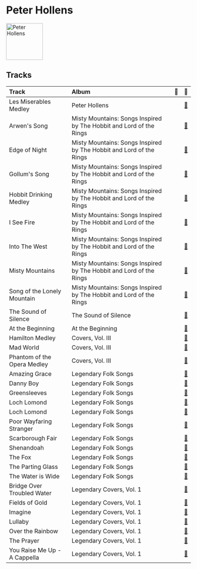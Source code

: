 
# Peter Hollens


<img src="https://i.scdn.co/image/ab6761610000e5eb5c2b393e7d8a0a1bdb64b231" alt="Peter Hollens" width="100" />

## Tracks

| Track                        | Album                                                               | 💚   | 🔗                                                          |
|:-----------------------------|:--------------------------------------------------------------------|:----|:-----------------------------------------------------------|
| Les Miserables Medley        | Peter Hollens                                                       |     | [🔗](https://open.spotify.com/track/2qo9G9xV51aUpclzAYEU9W) |
| Arwen's Song                 | Misty Mountains: Songs Inspired by The Hobbit and Lord of the Rings |     | [🔗](https://open.spotify.com/track/4H3LioOCKpZcE9jmvWqNcv) |
| Edge of Night                | Misty Mountains: Songs Inspired by The Hobbit and Lord of the Rings |     | [🔗](https://open.spotify.com/track/0nBeUCpjIu62kLU3MFjZbL) |
| Gollum's Song                | Misty Mountains: Songs Inspired by The Hobbit and Lord of the Rings |     | [🔗](https://open.spotify.com/track/61WvPK7oUmEeXJvdQx7Kd2) |
| Hobbit Drinking Medley       | Misty Mountains: Songs Inspired by The Hobbit and Lord of the Rings |     | [🔗](https://open.spotify.com/track/3lO8g6FU5zQlzdfW3zxNQ0) |
| I See Fire                   | Misty Mountains: Songs Inspired by The Hobbit and Lord of the Rings |     | [🔗](https://open.spotify.com/track/3GDHe8EwGQMxDE1QuPitvw) |
| Into The West                | Misty Mountains: Songs Inspired by The Hobbit and Lord of the Rings |     | [🔗](https://open.spotify.com/track/46ZN4mhFy9De1fjlHGbYze) |
| Misty Mountains              | Misty Mountains: Songs Inspired by The Hobbit and Lord of the Rings |     | [🔗](https://open.spotify.com/track/21sD95jUPmren2fGY0wxYE) |
| Song of the Lonely Mountain  | Misty Mountains: Songs Inspired by The Hobbit and Lord of the Rings |     | [🔗](https://open.spotify.com/track/1Ht9LvTpP6bZezGCL2BRHP) |
| The Sound of Silence         | The Sound of Silence                                                |     | [🔗](https://open.spotify.com/track/10kJzrXI48v0wzRBBPjo06) |
| At the Beginning             | At the Beginning                                                    |     | [🔗](https://open.spotify.com/track/4rONfUG09RBdY299o0rvm8) |
| Hamilton Medley              | Covers, Vol. III                                                    |     | [🔗](https://open.spotify.com/track/7HU8e7VCXuhOSaDoQ5UBwn) |
| Mad World                    | Covers, Vol. III                                                    |     | [🔗](https://open.spotify.com/track/3K3mORNnlUXodukHH0sDjr) |
| Phantom of the Opera Medley  | Covers, Vol. III                                                    |     | [🔗](https://open.spotify.com/track/7FpJ62ZQtyitL40diEH9vf) |
| Amazing Grace                | Legendary Folk Songs                                                |     | [🔗](https://open.spotify.com/track/4Y7ccrzeEvhvCc8IFoxZKd) |
| Danny Boy                    | Legendary Folk Songs                                                |     | [🔗](https://open.spotify.com/track/5DXL9IESZqqqrW2euiWaAA) |
| Greensleeves                 | Legendary Folk Songs                                                |     | [🔗](https://open.spotify.com/track/0Q7QHXmwjj8u9ajPvwNnCO) |
| Loch Lomond                  | Legendary Folk Songs                                                |     | [🔗](https://open.spotify.com/track/1AbjBMyhiiEt5GJiRtlDRX) |
| Loch Lomond                  | Legendary Folk Songs                                                |     | [🔗](https://open.spotify.com/track/0eUE1gw4CpTlqBktSI9aND) |
| Poor Wayfaring Stranger      | Legendary Folk Songs                                                |     | [🔗](https://open.spotify.com/track/0NmsMH3LvATRdd4bRSTdtl) |
| Scarborough Fair             | Legendary Folk Songs                                                |     | [🔗](https://open.spotify.com/track/1fXgi7opKIjkpjX6uVNJXx) |
| Shenandoah                   | Legendary Folk Songs                                                |     | [🔗](https://open.spotify.com/track/4F0h4ke31MIzjmb018lmml) |
| The Fox                      | Legendary Folk Songs                                                |     | [🔗](https://open.spotify.com/track/14NcPvHX03DgKjTHXXsZNn) |
| The Parting Glass            | Legendary Folk Songs                                                |     | [🔗](https://open.spotify.com/track/1l1r0PNrP1b15QLJjpgOp6) |
| The Water is Wide            | Legendary Folk Songs                                                |     | [🔗](https://open.spotify.com/track/2E6c7d4MfJBtOI3B5Vsajk) |
| Bridge Over Troubled Water   | Legendary Covers, Vol. 1                                            |     | [🔗](https://open.spotify.com/track/1My1VVTQAO9cAGJw7BhpTa) |
| Fields of Gold               | Legendary Covers, Vol. 1                                            |     | [🔗](https://open.spotify.com/track/0sLEBadE1MXYXDiugLoEe6) |
| Imagine                      | Legendary Covers, Vol. 1                                            |     | [🔗](https://open.spotify.com/track/4oiGtuMHFcfOcIDQyY52wy) |
| Lullaby                      | Legendary Covers, Vol. 1                                            |     | [🔗](https://open.spotify.com/track/6vqc1KcIaO0NmQLaAJApqe) |
| Over the Rainbow             | Legendary Covers, Vol. 1                                            |     | [🔗](https://open.spotify.com/track/76ko6F6QRmiviFILuF9g6J) |
| The Prayer                   | Legendary Covers, Vol. 1                                            |     | [🔗](https://open.spotify.com/track/22NQSPn3K3NUzoVe4zbQWU) |
| You Raise Me Up - A Cappella | Legendary Covers, Vol. 1                                            |     | [🔗](https://open.spotify.com/track/57EvTXkeuxNPWxQYIdW5AY) |